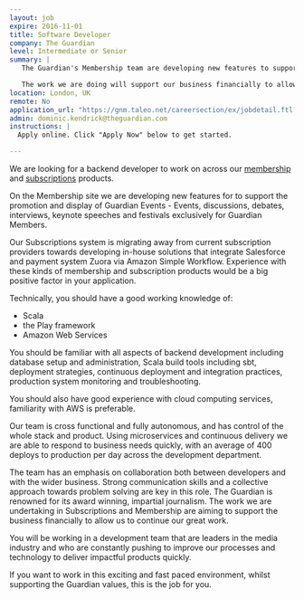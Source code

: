 ```yaml
---
layout: job
expire: 2016-11-01
title: Software Developer
company: The Guardian
level: Intermediate or Senior
summary: |
   The Guardian's Membership team are developing new features to support the promotion of Guardian Events: events, discussions, debates exclusively for Guardian Members. We are developing in-house subscription solutions.

   The work we are doing will support our business financially to allow us to continue our great work.  If you want to work in this exciting and fast paced environment, whilst supporting the Guardian values, this is the job for you.
location: London, UK
remote: No
application_url: "https://gnm.taleo.net/careersection/ex/jobdetail.ftl?job=KIN00002J&src=Underscore"
admin: dominic.kendrick@theguardian.com
instructions: |
  Apply online. Click "Apply Now" below to get started.

---
```


<!-- break -->

We are looking for a backend developer to work on across our [membership](https://membership.theguardian.com) and [subscriptions](http://subscribe.theguardian.com) products.

On the Membership site we are developing new features for to support the promotion and display of Guardian Events - Events, discussions, debates, interviews, keynote speeches and festivals exclusively for Guardian Members.

Our Subscriptions system is migrating away from current subscription providers towards developing in-house solutions that integrate Salesforce and payment system Zuora via Amazon Simple Workflow.
Experience with these kinds of membership and subscription products would be a big positive factor in your application.

Technically, you should have a good working knowledge of:

* Scala
* the Play framework
* Amazon Web Services

You should be familiar with all aspects of backend development including database setup and administration, Scala build tools including sbt, deployment strategies, continuous deployment and integration practices, production system monitoring and troubleshooting.

You should also have good experience with cloud computing services, familiarity with AWS is preferable.

Our team is cross functional and fully autonomous, and has control of the whole stack and product. Using microservices and continuous delivery we are able to respond to business needs quickly, with an average of 400 deploys to production per day across the development department.

The team has an emphasis on collaboration both between developers and with the wider business. Strong communication skills and a collective approach towards problem solving are key in this role.
The Guardian is renowned for its award winning, impartial journalism. The work we are undertaking in Subscriptions and Membership are aiming to support the business financially to allow us to continue our great work.

You will be working in a development team that are leaders in the media industry and who are constantly pushing to improve our processes and technology to deliver impactful products quickly.

If you want to work in this exciting and fast paced environment, whilst supporting the Guardian values, this is the job for you.
